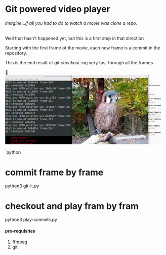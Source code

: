 # Git powered video player

###### Imagine...if all you had to do to watch a movie was clone a repo.

Well that hasn't happened yet, but this is a first step in that direction

Starting with the first frame of the movie, each new frame is a commit in the repository.

This is the end result of _git checkout_-ing very fast through all the frames

👀
![](demo.gif)

`python
# commit frame by frame
python3 git-it.py

# checkout and play fram by fram
python3 play-commits.py
`


#### pre-requisites
1. ffmpeg
2. git